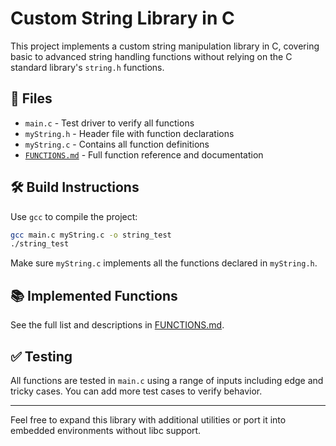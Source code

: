 # Custom String Library in C

This project implements a custom string manipulation library in C, covering basic to advanced string handling functions without relying on the C standard library's `string.h` functions.

## 📁 Files

* `main.c` - Test driver to verify all functions
* `myString.h` - Header file with function declarations
* `myString.c` - Contains all function definitions
* [`FUNCTIONS.md`](./FUNCTIONS.md) - Full function reference and documentation

## 🛠️ Build Instructions

Use `gcc` to compile the project:

```bash
gcc main.c myString.c -o string_test
./string_test
```

Make sure `myString.c` implements all the functions declared in `myString.h`.

## 📚 Implemented Functions

See the full list and descriptions in [FUNCTIONS.md](./FUNCTIONS.md).


## ✅ Testing

All functions are tested in `main.c` using a range of inputs including edge and tricky cases. You can add more test cases to verify behavior.

---

Feel free to expand this library with additional utilities or port it into embedded environments without libc support.
